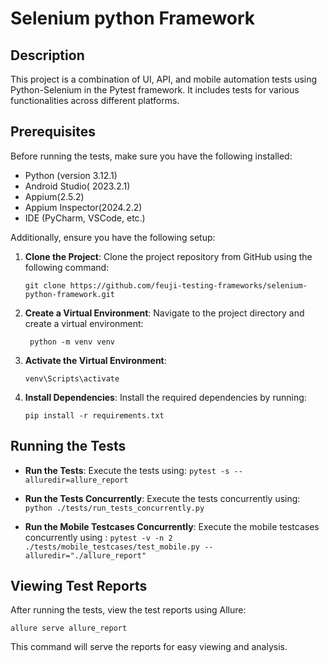 # Selenium python Framework

## Description

This project is a combination of UI, API, and mobile automation tests using Python-Selenium in the Pytest framework. It includes tests for various functionalities across different platforms.

## Prerequisites

Before running the tests, make sure you have the following installed:

- Python (version 3.12.1)
- Android Studio( 2023.2.1)
- Appium(2.5.2)
- Appium Inspector(2024.2.2)
- IDE (PyCharm, VSCode, etc.)

Additionally, ensure you have the following setup:

1. **Clone the Project**: Clone the project repository from GitHub using the following command:

   `git clone https://github.com/feuji-testing-frameworks/selenium-python-framework.git`

2. **Create a Virtual Environment**: Navigate to the project directory and create a virtual environment:

   ` python -m venv venv`

3. **Activate the Virtual Environment**:

   `venv\Scripts\activate`

4. **Install Dependencies**: Install the required dependencies by running:

   `pip install -r requirements.txt`

## Running the Tests

- **Run the Tests**: Execute the tests using:
`pytest -s --alluredir=allure_report`

- **Run the Tests Concurrently**: Execute the tests concurrently using:
`python ./tests/run_tests_concurrently.py`

- **Run the Mobile Testcases Concurrently**: Execute the mobile testcases concurrently using :
`pytest -v -n 2   ./tests/mobile_testcases/test_mobile.py --alluredir="./allure_report"`

## Viewing Test Reports

After running the tests, view the test reports using Allure:

`allure serve allure_report`

This command will serve the reports for easy viewing and analysis.









   
